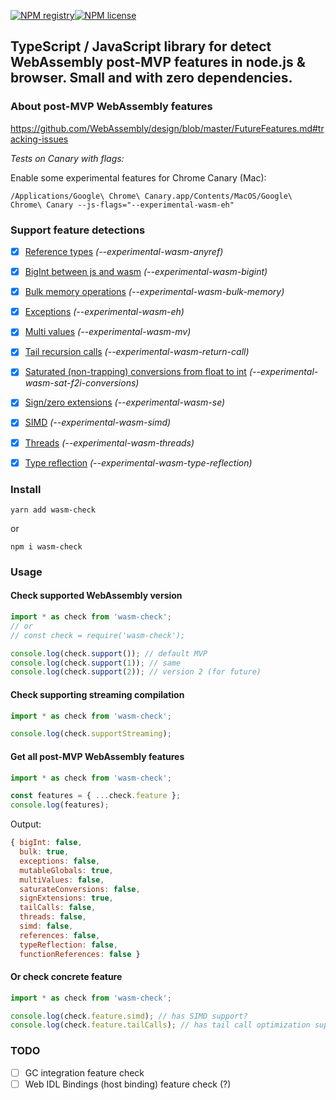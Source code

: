 [![NPM registry](https://img.shields.io/npm/v/wasm-check.svg?style=for-the-badge)](https://www.npmjs.com/package/wasm-check)[![NPM license](https://img.shields.io/badge/license-mit-green.svg?style=for-the-badge)](LICENSE.md)

TypeScript / JavaScript library for detect WebAssembly post-MVP features in node.js & browser. Small and with zero dependencies.
---

### About post-MVP WebAssembly features

https://github.com/WebAssembly/design/blob/master/FutureFeatures.md#tracking-issues

_Tests on Canary with flags:_

Enable some experimental features for Chrome Canary (Mac):
```
/Applications/Google\ Chrome\ Canary.app/Contents/MacOS/Google\ Chrome\ Canary --js-flags="--experimental-wasm-eh"
```

### Support feature detections

- [x] [Reference types](https://github.com/WebAssembly/reference-types) _(--experimental-wasm-anyref)_
- [x] [BigInt between js and wasm](https://github.com/WebAssembly/JS-BigInt-integration) _(--experimental-wasm-bigint)_
- [x] [Bulk memory operations](https://github.com/webassembly/bulk-memory-operations) _(--experimental-wasm-bulk-memory)_
- [x] [Exceptions](https://github.com/WebAssembly/exception-handling) _(--experimental-wasm-eh)_
- [x] [Multi values](https://github.com/WebAssembly/multi-value) _(--experimental-wasm-mv)_
- [x] [Tail recursion calls](https://github.com/webassembly/tail-call) _(--experimental-wasm-return-call)_
- [x] [Saturated (non-trapping) conversions from float to int](https://github.com/WebAssembly/nontrapping-float-to-int-conversions) _(--experimental-wasm-sat-f2i-conversions)_
- [x] [Sign/zero extensions](https://github.com/WebAssembly/sign-extension-ops) _(--experimental-wasm-se)_
- [x] [SIMD](https://github.com/webassembly/simd) _(--experimental-wasm-simd)_
- [x] [Threads](https://github.com/webassembly/threads) _(--experimental-wasm-threads)_
- [x] [Type reflection](https://github.com/WebAssembly/js-types) _(--experimental-wasm-type-reflection)_


### Install

```
yarn add wasm-check
```
or
```
npm i wasm-check
```

### Usage

#### Check supported WebAssembly version

```ts
import * as check from 'wasm-check';
// or
// const check = require('wasm-check');

console.log(check.support()); // default MVP
console.log(check.support(1)); // same
console.log(check.support(2)); // version 2 (for future)
```

#### Check supporting streaming compilation

```ts
import * as check from 'wasm-check';

console.log(check.supportStreaming);
```

#### Get all post-MVP WebAssembly features

```ts
import * as check from 'wasm-check';

const features = { ...check.feature };
console.log(features);
```

Output:
```js
{ bigInt: false,
  bulk: true,
  exceptions: false,
  mutableGlobals: true,
  multiValues: false,
  saturateConversions: false,
  signExtensions: true,
  tailCalls: false,
  threads: false,
  simd: false,
  references: false,
  typeReflection: false,
  functionReferences: false }
```

#### Or check concrete feature

```ts
import * as check from 'wasm-check';

console.log(check.feature.simd); // has SIMD support?
console.log(check.feature.tailCalls); // has tail call optimization support?
```

### TODO

- [ ] GC integration feature check
- [ ] Web IDL Bindings (host binding) feature check (?)
